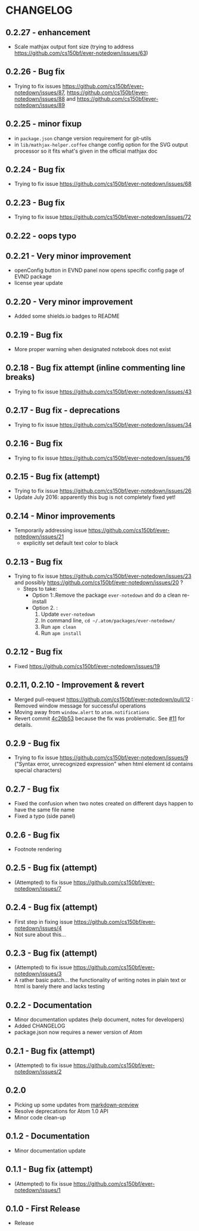 # CHANGELOG

## 0.2.27 - enhancement
- Scale mathjax output font size (trying to address https://github.com/cs150bf/ever-notedown/issues/63)

## 0.2.26 - Bug fix
- Trying to fix issues https://github.com/cs150bf/ever-notedown/issues/87, https://github.com/cs150bf/ever-notedown/issues/88 and https://github.com/cs150bf/ever-notedown/issues/89

## 0.2.25 - minor fixup
- in `package.json` change version requirement for git-utils
- in `lib/mathjax-helper.coffee` change config option for the SVG output processor so it fits what's given in the official mathjax doc

## 0.2.24 - Bug fix
- Trying to fix issue https://github.com/cs150bf/ever-notedown/issues/68

## 0.2.23 - Bug fix 
- Trying to fix issue https://github.com/cs150bf/ever-notedown/issues/72

## 0.2.22 - oops typo

## 0.2.21 - Very minor improvement
- openConfig button in EVND panel now opens specific config page of EVND package
- license year update

## 0.2.20 - Very minor improvement
- Added some shields.io badges to README

## 0.2.19 - Bug fix
- More proper warning when designated notebook does not exist

## 0.2.18 - Bug fix attempt (inline commenting line breaks)
- Trying to fix issue https://github.com/cs150bf/ever-notedown/issues/43

## 0.2.17 - Bug fix - deprecations
- Trying to fix issue https://github.com/cs150bf/ever-notedown/issues/34

## 0.2.16 - Bug fix
- Trying to fix issue https://github.com/cs150bf/ever-notedown/issues/16

## 0.2.15 - Bug fix (attempt)
- Trying to fix issue https://github.com/cs150bf/ever-notedown/issues/26   
- Update July 2016: apparently this bug is not completely fixed yet!

## 0.2.14 - Minor improvements
- Temporarily addressing issue https://github.com/cs150bf/ever-notedown/issues/21
    - explicitly set default text color to black

## 0.2.13 - Bug fix
- Trying to fix issue https://github.com/cs150bf/ever-notedown/issues/23 and possibly https://github.com/cs150bf/ever-notedown/issues/20 ?
    - Steps to take:
        - Option 1:.Remove the package `ever-notedown` and do a clean re-install
        - Option 2. :
            1. Update `ever-notedown`
            2. In command line, `cd ~/.atom/packages/ever-notedown/`
            3. Run `apm clean`
            4. Run `apm install`

## 0.2.12 - Bug fix
- Fixed https://github.com/cs150bf/ever-notedown/issues/19

## 0.2.11, 0.2.10 - Improvement & revert
- Merged pull-request https://github.com/cs150bf/ever-notedown/pull/12 : Removed window message for successful operations
- Moving away from `window.alert` to `atom.notifications`
- Revert commit [4c26b53](https://github.com/cs150bf/ever-notedown/commit/4c26b530d96b) because the fix was problematic. See [#11](https://github.com/cs150bf/ever-notedown/issues/11) for details.

## 0.2.9 - Bug fix
- Trying to fix issue https://github.com/cs150bf/ever-notedown/issues/9 ("Syntax error, unrecognized expression" when html element id contains
special characters)

## 0.2.7 - Bug fix
- Fixed the confusion when two notes created on different days happen to have the same file name
- Fixed a typo (side panel)

## 0.2.6 - Bug fix
- Footnote rendering

## 0.2.5 - Bug fix (attempt)
- (Attempted) to fix issue https://github.com/cs150bf/ever-notedown/issues/7

## 0.2.4 - Bug fix (attempt)
- First step in fixing issue https://github.com/cs150bf/ever-notedown/issues/4
- Not sure about this...

## 0.2.3 - Bug fix (attempt)
- (Attempted) to fix issue https://github.com/cs150bf/ever-notedown/issues/3
- A rather basic patch... the functionality of writing notes in plain text or html is barely there and lacks testing

## 0.2.2 - Documentation
- Minor documentation updates (help document, notes for developers)
- Added CHANGELOG
- package.json now requires a newer version of Atom

## 0.2.1 - Bug fix (attempt)
- (Attempted) to fix issue https://github.com/cs150bf/ever-notedown/issues/2

## 0.2.0
- Picking up some updates from [markdown-preview](https://github.com/atom/markdown-preview)
- Resolve deprecations for Atom 1.0 API
- Minor code clean-up

## 0.1.2 - Documentation
- Minor documentation update

## 0.1.1 - Bug fix (attempt)
- (Attempted) to fix issue https://github.com/cs150bf/ever-notedown/issues/1

## 0.1.0 - First Release
- Release
